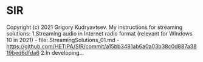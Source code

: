 # SIR
Copyright (c)  2021  Grigory Kudryavtsev.
My instructions for streaming solutions:
1.Streaming audio in Internet radio format (relevant for Windows 10 in 2021) - file:
StreamingSolutions_01.md - https://github.com/HETIPA/SIR/commit/a15bb3481ab6a0a03b38c0d887a3819bed6dfda6
2.In developing...
